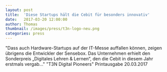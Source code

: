 ```yaml
---
layout: post
title:  'Diese Startups hält die Cebit für besonders innovativ'
date:   2017-03-20 12:00:00
author: Thomas
thumbnail: /images/press/t3n-logo-neu.png
categories: press
---
```

"Dass auch Hardware-Startups auf der IT-Messe auffallen können, zeigen übrigens die Entwickler der Sensebox. Das Unternehmen erhielt den Sonderpreis „Digitales Lehren & Lernen“, den die Cebit in diesem Jahr erstmals vergab..."
"T3N Digital Pioneers" Printausgabe 20.03.2017
